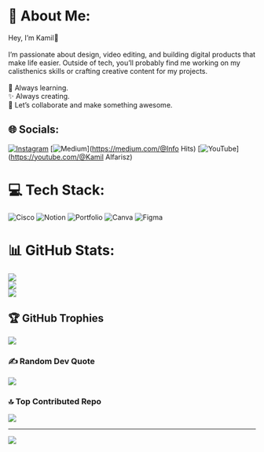 # 💫 About Me:
Hey, I’m Kamil👋<br><br>I’m passionate about design, video editing, and building digital products that make life easier. Outside of tech, you’ll probably find me working on my calisthenics skills or crafting creative content for my projects.<br><br>🚀 Always learning.<br>✨ Always creating.<br>🤝 Let’s collaborate and make something awesome.


## 🌐 Socials:
[![Instagram](https://img.shields.io/badge/Instagram-%23E4405F.svg?logo=Instagram&logoColor=white)](https://instagram.com/kamilalfarisz) [![Medium](https://img.shields.io/badge/Medium-12100E?logo=medium&logoColor=white)](https://medium.com/@Info Hits) [![YouTube](https://img.shields.io/badge/YouTube-%23FF0000.svg?logo=YouTube&logoColor=white)](https://youtube.com/@Kamil Alfarisz) 

# 💻 Tech Stack:
![Cisco](https://img.shields.io/badge/cisco-%23049fd9.svg?style=for-the-badge&logo=cisco&logoColor=black) ![Notion](https://img.shields.io/badge/Notion-%23000000.svg?style=for-the-badge&logo=notion&logoColor=white) ![Portfolio](https://img.shields.io/badge/Portfolio-%23000000.svg?style=for-the-badge&logo=firefox&logoColor=#FF7139) ![Canva](https://img.shields.io/badge/Canva-%2300C4CC.svg?style=for-the-badge&logo=Canva&logoColor=white) ![Figma](https://img.shields.io/badge/figma-%23F24E1E.svg?style=for-the-badge&logo=figma&logoColor=white)
# 📊 GitHub Stats:
![](https://github-readme-stats.vercel.app/api?username=Karis0503&theme=dark&hide_border=false&include_all_commits=true&count_private=false)<br/>
![](https://nirzak-streak-stats.vercel.app/?user=Karis0503&theme=dark&hide_border=false)<br/>
![](https://github-readme-stats.vercel.app/api/top-langs/?username=Karis0503&theme=dark&hide_border=false&include_all_commits=true&count_private=false&layout=compact)

## 🏆 GitHub Trophies
![](https://github-profile-trophy.vercel.app/?username=Karis0503&theme=radical&no-frame=false&no-bg=false&margin-w=4)

### ✍️ Random Dev Quote
![](https://quotes-github-readme.vercel.app/api?type=horizontal&theme=radical)

### 🔝 Top Contributed Repo
![](https://github-contributor-stats.vercel.app/api?username=Karis0503&limit=5&theme=dark&combine_all_yearly_contributions=true)

---
[![](https://visitcount.itsvg.in/api?id=Karis0503&icon=2&color=0)](https://visitcount.itsvg.in)

<!-- Proudly created with GPRM ( https://gprm.itsvg.in ) -->
